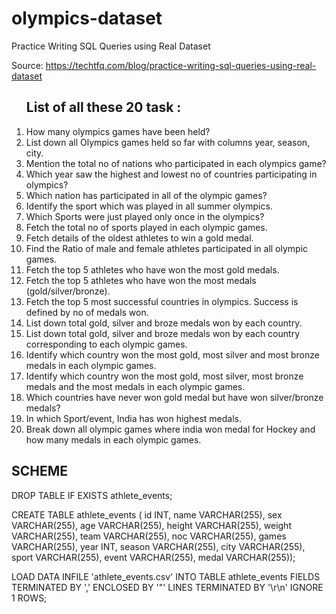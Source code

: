 # olympics-dataset
Practice Writing SQL Queries using Real Dataset

Source: https://techtfq.com/blog/practice-writing-sql-queries-using-real-dataset

<ol>

<h2>List of all these 20 task :</h2>
<li> How many olympics games have been held?
</li><li>List down all Olympics games held so far with columns year, season, city.
</li><li>Mention the total no of nations who participated in each olympics game?
</li><li>Which year saw the highest and lowest no of countries participating in olympics?
</li><li>Which nation has participated in all of the olympic games?
</li><li>Identify the sport which was played in all summer olympics.
</li><li>Which Sports were just played only once in the olympics?
</li><li>Fetch the total no of sports played in each olympic games.
</li><li>Fetch details of the oldest athletes to win a gold medal.
</li><li>Find the Ratio of male and female athletes participated in all olympic games.
</li><li>Fetch the top 5 athletes who have won the most gold medals.
</li><li>Fetch the top 5 athletes who have won the most medals (gold/silver/bronze).
</li><li>Fetch the top 5 most successful countries in olympics. Success is defined by no of medals won.
</li><li>List down total gold, silver and broze medals won by each country.
</li><li>List down total gold, silver and broze medals won by each country corresponding to each olympic games.
</li><li>Identify which country won the most gold, most silver and most bronze medals in each olympic games.
</li><li>Identify which country won the most gold, most silver, most bronze medals and the most medals in each olympic games.
</li><li>Which countries have never won gold medal but have won silver/bronze medals?
</li><li>In which Sport/event, India has won highest medals.
</li><li>Break down all olympic games where india won medal for Hockey and how many medals in each olympic games.
</li>
</ol>

<h2>SCHEME</h2>

DROP TABLE IF EXISTS athlete_events;

CREATE TABLE  athlete_events ( id INT, name VARCHAR(255), sex VARCHAR(255), age VARCHAR(255), height VARCHAR(255), weight VARCHAR(255), team VARCHAR(255), noc VARCHAR(255), games VARCHAR(255), year INT, season VARCHAR(255), city
 VARCHAR(255), sport VARCHAR(255), event VARCHAR(255), medal VARCHAR(255));
 
LOAD DATA INFILE 'athlete_events.csv' INTO TABLE athlete_events  FIELDS TERMINATED BY ',' ENCLOSED BY '"'  LINES TERMINATED BY '\r\n' IGNORE 1 ROWS;